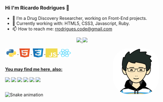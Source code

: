 ### Hi I'm Ricardo Rodrigues 👋

<!--
**rrodrigues345/rrodrigues345** is a ✨ _special_ ✨ repository because its `README.md` (this file) appears on your GitHub profile.

- 🔭 I’m currently working on Front-End projects
- | Drug Discovery Researcher🧬 | Scientist | Linux user |
- 🌱 I’m currently learning Python, React, JavaScript, HTML5 and CSS3.
- 👯 I’m looking to collaborate on ...
- 🤔 I’m looking for help with ...
- 💬 Ask me about ...
- 📫 How to reach me: rrodrigues.edu@gmail.com
- 😄 Pronouns: ...
- ⚡ Fun fact: ...

avatar: https://picrew.me/image_maker/1435637

-->

- 🧬 I’m a Drug Discovery Researcher, working on Front-End projects.
- 🌱 Currently working with: HTML5, CSS3, Javascript, Ruby.
- 📫 How to reach me: rrodrigues.code@gmail.com

<div align="center">
  <a href="https://github.com/rrodrigues345">
  <img height="170em" src="https://github-readme-stats.vercel.app/api?username=rrodrigues345&show_icons=true&theme=dark&include_all_commits=true&count_private=true"/>
  <img height="170em" src="https://github-readme-stats.vercel.app/api/top-langs/?username=rrodrigues345&layout=compact&langs_count=7&theme=dark"/>
</div>

<div style="display: inline_block"><br>
  <img align="center" alt="Python" height="30" width="40" src="https://raw.githubusercontent.com/devicons/devicon/master/icons/python/python-original.svg">
  <img align="center" alt="HTML" height="30" width="40" src="https://raw.githubusercontent.com/devicons/devicon/master/icons/html5/html5-original.svg">
  <img align="center" alt="CSS" height="30" width="40" src="https://raw.githubusercontent.com/devicons/devicon/master/icons/css3/css3-original.svg">
  <img align="center" alt="Js" height="30" width="40" src="https://raw.githubusercontent.com/devicons/devicon/master/icons/javascript/javascript-plain.svg">
  <!-- <img align="center" alt="Ts" height="30" width="40" src="https://raw.githubusercontent.com/devicons/devicon/master/icons/typescript/typescript-plain.svg"> -->
  <img align="center" alt="React" height="30" width="40" src="https://raw.githubusercontent.com/devicons/devicon/master/icons/react/react-original.svg">
  <!-- <img align="center" alt="Csharp" height="30" width="40" src="https://raw.githubusercontent.com/devicons/devicon/master/icons/csharp/csharp-original.svg"> -->
  <img align="right" alt="My-Avatar" height="150" style="border-radius:50px;" src="https://github.com/rrodrigues345/rrodrigues345/raw/main/avatar-01.gif?width=676&height=676">
</div>
  
  ##
 #### You may find me here, also:
 <div>
   <a href="https://www.youtube.com/channel/UCncgz7MAE8eWgp72VaKdbIw" target="_blank"><img src="https://img.shields.io/badge/YouTube-FF0000?style=for-the-badge&logo=youtube&logoColor=white" target="_blank"></a>
  <a href="https://instagram.com/rrodrigues.dev" target="_blank"><img src="https://img.shields.io/badge/-Instagram-%23E4405F?style=for-the-badge&logo=instagram&logoColor=white" target="_blank"></a>
 	<a href="https://www.twitch.tv/rrodrigues345" target="_blank"><img src="https://img.shields.io/badge/Twitch-9146FF?style=for-the-badge&logo=twitch&logoColor=white" target="_blank"></a>
 <a href="https://discordapp.com/users/816452626559926272" target="_blank"><img src="https://img.shields.io/badge/Discord-7289DA?style=for-the-badge&logo=discord&logoColor=white" target="_blank"></a> 
  <a href = "mailto:rrodrigues.code@gmail.com"><img src="https://img.shields.io/badge/-Gmail-%23333?style=for-the-badge&logo=gmail&logoColor=white" target="_blank"></a>
  <a href="https://www.linkedin.com/in/rrodrigues345" target="_blank"><img src="https://img.shields.io/badge/-LinkedIn-%230077B5?style=for-the-badge&logo=linkedin&logoColor=white" target="_blank"></a> 
 
##
   
  ![Snake animation](https://github.com/rrodrigues345/rrodrigues345/blob/output/github-contribution-grid-snake.svg)  
</div>
  
 
